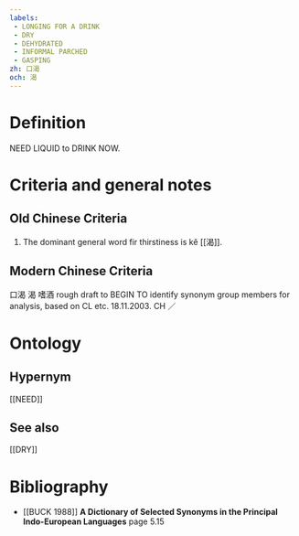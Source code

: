 ```yaml
---
labels: 
 - LONGING FOR A DRINK
 - DRY
 - DEHYDRATED
 - INFORMAL PARCHED
 - GASPING
zh: 口渴
och: 渴
---
```


# Definition
NEED LIQUID to DRINK NOW.
# Criteria and general notes
## Old Chinese Criteria
1. The dominant general word fir thirstiness is kě [[渴]].
## Modern Chinese Criteria
口渴
渴
嗜酒
rough draft to BEGIN TO identify synonym group members for analysis, based on CL etc. 18.11.2003. CH ／
# Ontology

## Hypernym
[[NEED]]
## See also
[[DRY]]
# Bibliography
- [[BUCK 1988]]
**A Dictionary of Selected Synonyms in the Principal Indo-European Languages** page 5.15
